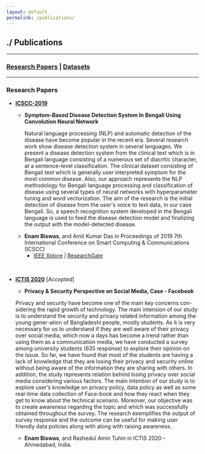 ```yaml
---
layout: default
permalink: /publications/
---
```


## ./ Publications
---
### [Research Papers](#papers) | [Datasets](https://e-biswas.github.io/projects#datasets)
---

### Research Papers<a name="papers"></a>

* [**ICSCC-2019**](http://icscc.online/index.php)

  * **Symptom-Based Disease Detection System In Bengali Using Convolution Neural Network**
    
    Natural language processing (NLP) and automatic detection of the disease have become popular in the recent era. Several research work show disease detection system in several languages. We present a disease detection system from the clinical text which is in Bengali language consisting of a numerous set of diacritic character, at a sentence-level classification. The clinical dataset consisting of Bengali text which is generally user interpreted symptom for the most common disease. Also, our approach represents the NLP methodology for Bengali language processing and classification of disease using several types of neural networks with hyperparameter tuning and word vectorization. The aim of the research is the initial detection of disease from the user's voice to text data, in our case Bengali. So, a speech recognition system developed in the Bengali language is used to feed the disease detection model and finalizing the output with the model-detected disease.
    
  - **Enam Biswas**, and Amit Kumar Das in Proceedings of 2019 7th International Conference on Smart Computing & Communications (ICSCC)
    * [IEEE Xplore](https://ieeexplore.ieee.org/abstract/document/8843664) \| [ResearchGate](https://www.researchgate.net/publication/335935059_Symptom-Based_Disease_Detection_System_In_Bengali_Using_Convolution_Neural_Network)

<br> 

* [**ICTIS 2020**](https://ictis.in/home.php) [*Accepted*]

  * **Privacy & Security Perspective on Social Media, Case - Facebook**
  
  Privacy and security have become one of the main key concerns con-sidering the rapid growth of technology. The main intension of our study is to understand the security and privacy related information among the young gener-ation of Bangladeshi people, mostly students. As it is very necessary for us to understand if they are well aware of their privacy over social media, which now a days has become a trend rather than using them as a communication media, we have conducted a survey among university students (635 response) to explore their opinion on the issue. So far, we have found that most of the students are having a lack of knowledge that they are losing their privacy and security online without being aware of the information they are sharing with others. In addition, the study represents relation behind losing privacy over social media considering various factors. The main intention of our study is to explore user’s knowledge on privacy policy, data policy as well as some real-time data collection of Face-book and how they react when they get to know about the technical scenario. Moreover, our objective was to create awareness regarding the topic and which was successfully obtained throughout the survey. The research exemplifies the output of survey response and the outcome can be useful for making user friendly data policies along with along with raising awareness.
  
  - **Enam Biswas**, and Rashedul Amin Tuhin in ICTIS 2020 - Ahmedabad, India.

